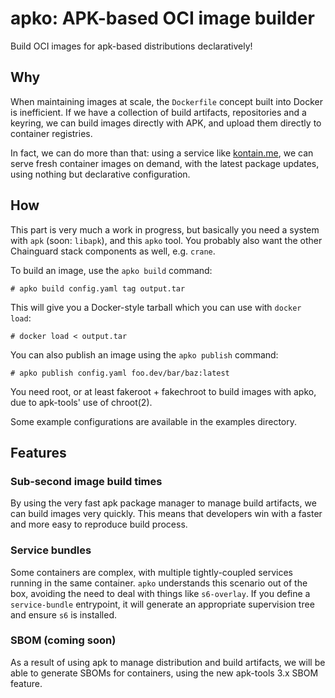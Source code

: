 # apko: APK-based OCI image builder

Build OCI images for apk-based distributions declaratively!

## Why

When maintaining images at scale, the `Dockerfile` concept built into
Docker is inefficient.  If we have a collection of build artifacts,
repositories and a keyring, we can build images directly with APK,
and upload them directly to container registries.

In fact, we can do more than that: using a service like [kontain.me][km],
we can serve fresh container images on demand, with the latest package
updates, using nothing but declarative configuration.

   [km]: https://github.com/imjasonh/kontain.me

## How

This part is very much a work in progress, but basically you need
a system with `apk` (soon: `libapk`), and this `apko` tool.  You
probably also want the other Chainguard stack components as well,
e.g. `crane`.

To build an image, use the `apko build` command:

    # apko build config.yaml tag output.tar

This will give you a Docker-style tarball which you can use with
`docker load`:

    # docker load < output.tar

You can also publish an image using the `apko publish` command:

    # apko publish config.yaml foo.dev/bar/baz:latest

You need root, or at least fakeroot + fakechroot to build images
with apko, due to apk-tools' use of chroot(2).

Some example configurations are available in the examples
directory.

## Features

### Sub-second image build times

By using the very fast apk package manager to manage build artifacts,
we can build images very quickly.  This means that developers win with
a faster and more easy to reproduce build process.

### Service bundles

Some containers are complex, with multiple tightly-coupled services
running in the same container.  `apko` understands this scenario out
of the box, avoiding the need to deal with things like `s6-overlay`.
If you define a `service-bundle` entrypoint, it will generate an
appropriate supervision tree and ensure `s6` is installed.

### SBOM (coming soon)

As a result of using apk to manage distribution and build artifacts,
we will be able to generate SBOMs for containers, using the new
apk-tools 3.x SBOM feature.
